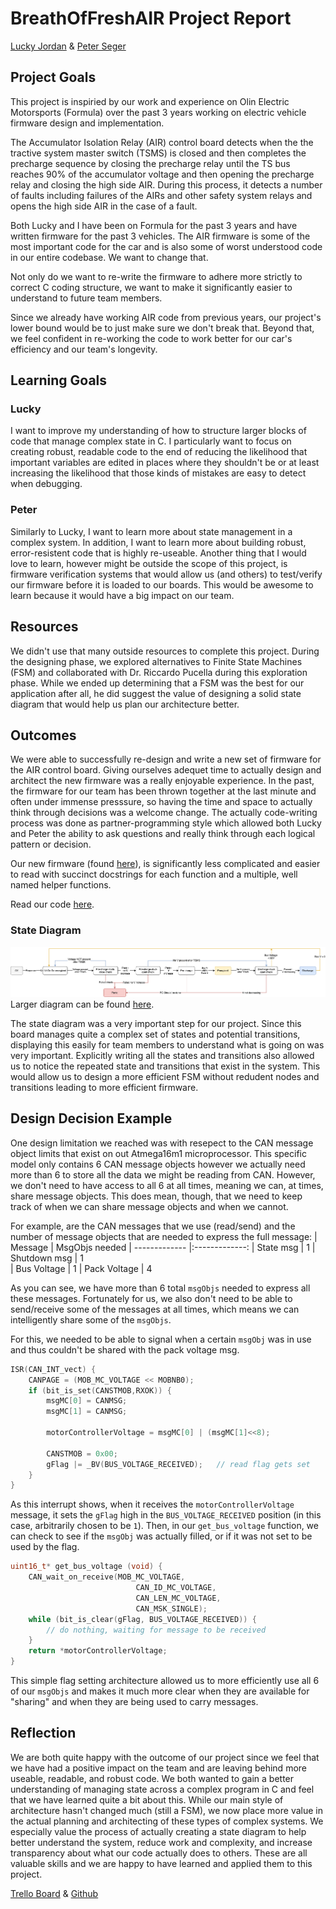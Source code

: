 # BreathOfFreshAIR Project Report
[Lucky Jordan](https://github.com/ljordan51) & [Peter Seger](https://github.com/segerpeter07)

## Project Goals
This project is inspiried by our work and experience on Olin Electric Motorsports (Formula) over the past 3 years working on electric vehicle firmware design and implementation. 

The Accumulator Isolation Relay (AIR) control board detects when the the tractive system master switch (TSMS) is closed and then completes the precharge sequence by closing the precharge relay until the TS bus reaches 90% of the accumulator voltage and then opening the precharge relay and closing the high side AIR. During this process, it detects a number of faults including failures of the AIRs and other safety system relays and opens the high side AIR in the case of a fault. 

Both Lucky and I have been on Formula for the past 3 years and have written firmware for the past 3 vehicles. The AIR firmware is some of the most important code for the car and is also some of worst understood code in our entire codebase. We want to change that. 

Not only do we want to re-write the firmware to adhere more strictly to correct C coding structure, we want to make it significantly easier to understand to future team members. 

Since we already have working AIR code from previous years, our project's lower bound would be to just make sure we don't break that. Beyond that, we feel confident in re-working the code to work better for our car's efficiency and our team's longevity. 

## Learning Goals
### Lucky
I want to improve my understanding of how to structure larger blocks of code that manage complex state in C. I particularly want to focus on creating robust, readable code to the end of reducing the likelihood that important variables are edited in places where they shouldn't be or at least increasing the likelihood that those kinds of mistakes are easy to detect when debugging.

### Peter
Similarly to Lucky, I want to learn more about state management in a complex system. In addition, I want to learn more about building robust, error-resistent code that is highly re-useable. Another thing that I would love to learn, however might be outside the scope of this project, is firmware verification systems that would allow us (and others) to test/verify our firmware before it is loaded to our boards. This would be awesome to learn because it would have a big impact on our team.

## Resources
We didn't use that many outside resources to complete this project. During the designing phase, we explored alternatives to Finite State Machines (FSM) and collaborated with Dr. Riccardo Pucella during this exploration phase. While we ended up determining that a FSM was the best for our application after all, he did suggest the value of designing a solid state diagram that would help us plan our architecture better. 

## Outcomes
We were able to  successfully re-design and write a new set of firmware for the AIR control board. Giving ourselves adequet time to actually design and architect the new firmware was a really enjoyable experience. In the past, the firmware for our team has been thrown together at the last minute and often under immense presssure, so having the time and space to actually think through decisions was a welcome change. The actually code-writing process was done as partner-programming style which allowed both Lucky and Peter the ability to ask questions and really think through each logical pattern or decision. 

Our new firmware (found [here](../boards/BREATHOFFRESHAIR/breathOfFreshAir.c)), is significantly less complicated and easier to read with succinct docstrings for each function and a multiple, well named helper functions. 

Read our code [here](../boards/BREATHOFFRESHAIR/breathOfFreshAir.c).

### State Diagram
![State Diagram](./State_Diagram2.png)
Larger diagram can be found [here](./State_Diagram2.png).

The state diagram was a very important step for our project. Since this board manages quite a complex set of states and potential transitions, displaying this easily for team members to understand what is going on was very important. Explicitly writing all the states and transitions also allowed us to notice the repeated state and transitions that exist in the system. This would allow us to design a more efficient FSM without redudent nodes and transitions leading to more efficient firmware.

## Design Decision Example
One design limitation we reached was with resepect to the CAN message object limits that exist on out Atmega16m1 microprocessor. This specific model only contains 6 CAN message objects however we actually need more than 6 to store all the data we might be reading from CAN. However, we don't need to have access to all 6 at all times, meaning we can, at times, share message objects. This does mean, though, that we need to keep track of when we can share message objects and when we cannot. 

For example, are the CAN messages that we use (read/send) and the number of message objects that are needed to express the full message:
| Message        | MsgObjs needed
| ------------- |:-------------:
| State msg      | 1 
| Shutdown msg      | 1      
| Bus Voltage | 1
| Pack Voltage | 4

As you can see, we have more than 6 total `msgObjs` needed to express all these messages. Fortunately for us, we also don't need to be able to send/receive some of the messages at all times, which means we can intelligently share some of the `msgObjs`.

For this, we needed to be able to signal when a certain `msgObj` was in use and thus couldn't be shared with the pack voltage msg. 

```c
ISR(CAN_INT_vect) {
	CANPAGE = (MOB_MC_VOLTAGE << MOBNB0);
	if (bit_is_set(CANSTMOB,RXOK)) {
	    msgMC[0] = CANMSG;
	    msgMC[1] = CANMSG;

	    motorControllerVoltage = msgMC[0] | (msgMC[1]<<8);

	    CANSTMOB = 0x00;
        gFlag |= _BV(BUS_VOLTAGE_RECEIVED);   // read flag gets set
	}
}
```
As this interrupt shows, when it receives the `motorControllerVoltage` message, it sets the `gFlag` high in the `BUS_VOLTAGE_RECEIVED` position (in this case, arbitrarily chosen to be `1`). Then, in our `get_bus_voltage` function, we can check to see if the `msgObj` was actually filled, or if it was not set to be used by the flag.
```c
uint16_t* get_bus_voltage (void) {
    CAN_wait_on_receive(MOB_MC_VOLTAGE,
	                        CAN_ID_MC_VOLTAGE,
	                        CAN_LEN_MC_VOLTAGE,
	                        CAN_MSK_SINGLE);
    while (bit_is_clear(gFlag, BUS_VOLTAGE_RECEIVED)) {
        // do nothing, waiting for message to be received
    }
    return *motorControllerVoltage;
}
```
This simple flag setting architecture allowed us to more efficiently use all 6 of our `msgObjs` and makes it much more clear when they are available for "sharing" and when they are being used to carry messages. 

## Reflection
We are both quite happy with the outcome of our project since we feel that we have had a positive impact on the team and are leaving behind more useable, readable, and robust code. We both wanted to gain a better understanding of managing state across a complex program in C and feel that we have learned quite a bit about this. While our main style of architecture hasn't changed much (still a FSM), we now place more value in the actual planning and architecting of these types of complex systems. We especially value the process of actually creating a state diagram to help better understand the system, reduce work and complexity, and increase transparency about what our code actually does to others. These are all valuable skills and we are happy to have learned and applied them to this project.

[Trello Board](https://trello.com/b/P1uwdoRG/breath-of-fresh-air) & [Github]()

